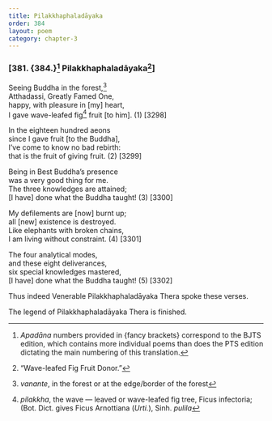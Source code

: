 ```yaml
---
title: Pilakkhaphaladāyaka
order: 384
layout: poem
category: chapter-3
---
```


### \[381. {384.}[^1] Pilakkhaphaladāyaka[^2]\]

Seeing Buddha in the forest,[^3]  
Atthadassi, Greatly Famed One,  
happy, with pleasure in \[my\] heart,  
I gave wave-leafed fig[^4] fruit \[to him\]. (1) \[3298\]

In the eighteen hundred aeons  
since I gave fruit \[to the Buddha\],  
I’ve come to know no bad rebirth:  
that is the fruit of giving fruit. (2) \[3299\]

Being in Best Buddha’s presence  
was a very good thing for me.  
The three knowledges are attained;  
\[I have\] done what the Buddha taught! (3) \[3300\]

My defilements are \[now\] burnt up;  
all \[new\] existence is destroyed.  
Like elephants with broken chains,  
I am living without constraint. (4) \[3301\]

The four analytical modes,  
and these eight deliverances,  
six special knowledges mastered,  
\[I have\] done what the Buddha taught! (5) \[3302\]

Thus indeed Venerable Pilakkhaphaladāyaka Thera spoke these verses.

The legend of Pilakkhaphaladāyaka Thera is finished.

[^1]: *Apadāna* numbers provided in {fancy brackets} correspond to the BJTS edition, which contains more individual poems than does the PTS edition dictating the main numbering of this translation.

[^2]: “Wave-leafed Fig Fruit Donor.”

[^3]: *vanante*, in the forest or at the edge/border of the forest

[^4]: *pilakkha*, the wave — leaved or wave-leafed fig tree, Ficus infectoria; (Bot. Dict. gives Ficus Arnottiana (*Urti.*), Sinh. *pulila*
